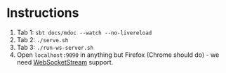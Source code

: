 # Instructions

1. Tab 1: `sbt docs/mdoc --watch --no-livereload`
2. Tab 2: `./serve.sh`
3. Tab 3: `./run-ws-server.sh`
4. Open `localhost:9090` in anything but Firefox (Chrome should do) - we need [WebSocketStream][wss] support.

[wss]: https://developer.mozilla.org/en-US/docs/Web/API/WebSocketStream
